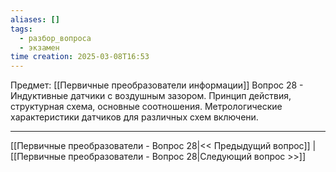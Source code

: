 ```yaml
---
aliases: []
tags:
  - разбор_вопроса
  - экзамен
time creation: 2025-03-08T16:53
---
```

Предмет: [[Первичные преобразователи информации]]
Вопрос 28 - Индуктивные датчики с воздушным зазором. Принцип действия, структурная схема, основные соотношения. Метрологические характеристики датчиков для различных схем включени.



---
[[Первичные преобразователи - Вопрос 28|<< Предыдущий вопрос]] | [[Первичные преобразователи - Вопрос 28|Следующий вопрос >>]]